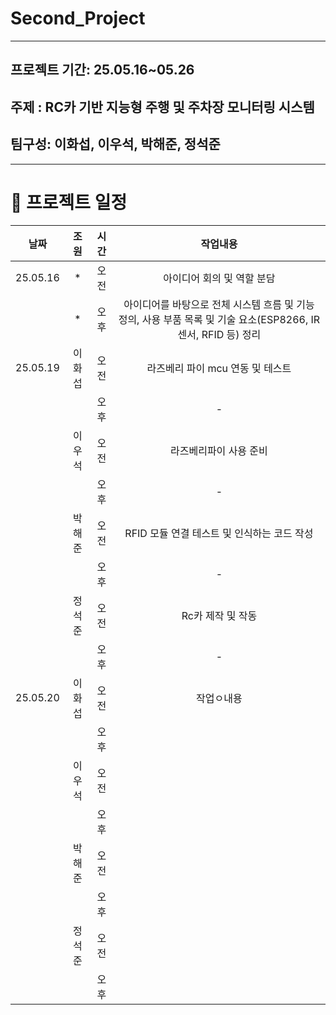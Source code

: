 # Second_Project

------------------------------------------------------------
## 프로젝트 기간: 25.05.16~05.26
## 주제 : RC카 기반 지능형 주행 및 주차장 모니터링 시스템
## 팀구성: 이화섭, 이우석, 박해준, 정석준

-------------------------------------------------------
# 📅 프로젝트 일정
|날짜|조원|시간|작업내용|
|:---:|:---:|:---:|:---:|
|25.05.16|*|오전|아이디어 회의 및 역할 분담|
||*|오후|아이디어를 바탕으로 전체 시스템 흐름 및 기능 정의, 사용 부품 목록 및 기술 요소(ESP8266, IR 센서, RFID 등) 정리|
|25.05.19|이화섭|오전|라즈베리 파이 mcu 연동 및 테스트|
|||오후|-|
||이우석|오전|라즈베리파이 사용 준비|
|||오후|-|
||박해준|오전|RFID 모듈 연결 테스트 및 인식하는 코드 작성|
|||오후|-|
||정석준|오전|Rc카 제작 및 작동|
|||오후|-|
|25.05.20|이화섭|오전|작업ㅇ내용|
|||오후||
||이우석|오전||
|||오후||
||박해준|오전||
|||오후||
||정석준|오전||
|||오후||


